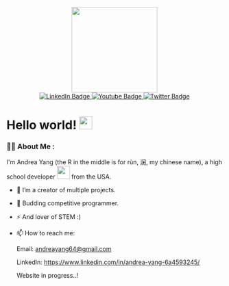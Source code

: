 <div id="header" align="center">
  <img src="https://i.pinimg.com/originals/ed/76/df/ed76df1b5da78ca7317a01cf9a648d0c.gif" width="200"/>
</div>
<div id="badges" align="center">
  <a href="https://www.linkedin.com/in/andrea-yang-6a4593245/">
    <img src="https://img.shields.io/badge/LinkedIn-blue?style=for-the-badge&logo=linkedin&logoColor=white" alt="LinkedIn Badge"/>
  </a>
  <a href="https://www.youtube.com/channel/UCt1GFtq6ffRX7gddAmpJ2ZQ" align="center">
    <img src="https://img.shields.io/badge/YouTube-red?style=for-the-badge&logo=youtube&logoColor=white" alt="Youtube Badge"/>
  </a>
  <a href="https://twitter.com/andrearyang" align="center">
    <img src="https://img.shields.io/badge/Twitter-blue?style=for-the-badge&logo=twitter&logoColor=white" alt="Twitter Badge"/>
  </a>
</div>
<h1>
  Hello world!
  <img src="https://media.giphy.com/media/hvRJCLFzcasrR4ia7z/giphy.gif" width="30px"/>
  <div align="center">
</div>

### :woman_technologist: About Me :
I'm Andrea Yang (the R in the middle is for rùn, 润, my chinese name), a high school developer <img src="https://i.pinimg.com/originals/6a/16/3e/6a163ebe5227c2216ad440b7dcc2985d.gif" width="30"> from the USA.
- :telescope: I’m a creator of multiple projects.

- :seedling: Budding competitive programmer.

- :zap: And lover of STEM :) 

- :mailbox: How to reach me:
  
  Email: andreayang64@gmail.com
  
  LinkedIn: https://www.linkedin.com/in/andrea-yang-6a4593245/
  
  Website in progress..!
